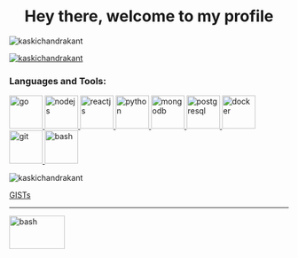<h1 align="center">Hey there, welcome to my profile </h1>

<p> <img src="https://komarev.com/ghpvc/?username=kaskichandrakant&label=Profile%20views&color=0e75b6&style=flat" alt="kaskichandrakant" /> </p>

<p > <a href="https://github.com/ryo-ma/github-profile-trophy"><img src="https://github-profile-trophy.vercel.app/?username=kaskichandrakant" alt="kaskichandrakant" /></a> </p>


<h3>Languages and Tools:</h3>
<p>
        <a href="https://golang.org" target="_blank"> <img
                src="https://www.vectorlogo.zone/logos/golang/golang-icon.svg" alt="go" width="60"
                height="60" />
        </a>
        <a href="https://nodejs.org" target="_blank"> <img
                src="https://www.vectorlogo.zone/logos/nodejs/nodejs-icon.svg"
                alt="nodejs" width="60" height="60" />
        </a>
        <a href="https://react.dev" target="_blank"> <img
                src="https://www.vectorlogo.zone/logos/reactjs/reactjs-icon.svg"
                alt="reactjs" width="60" height="60" />
        </a>
        <a href="https://www.python.org" target="_blank"> <img
                src="https://www.vectorlogo.zone/logos/python/python-icon.svg" alt="python" width="60"
                height="60" />
        </a>
        <a href="https://www.mongodb.com/" target="_blank"> <img
                src="https://www.vectorlogo.zone/logos/mongodb/mongodb-icon.svg"
                alt="mongodb" width="60" height="60" />
        </a>
        <a href="https://www.postgresql.org" target="_blank"> <img
                src="https://www.vectorlogo.zone/logos/postgresql/postgresql-icon.svg"
                alt="postgresql" width="60" height="60" />
        </a>
        <a href="https://www.docker.com/" target="_blank"> <img
                src="https://www.vectorlogo.zone/logos/docker/docker-icon.svg"
                alt="docker" width="60" height="60" />
        </a>
        <a href="https://git-scm.com/" target="_blank"> <img
                src="https://www.vectorlogo.zone/logos/git-scm/git-scm-icon.svg" alt="git" width="60" height="60" />
        </a>
        <a href="https://www.gnu.org/software/bash" target="_blank"> <img
                src="https://www.vectorlogo.zone/logos/gnu_bash/gnu_bash-ar21.svg" alt="bash" width="60" height="60" />
        </a>
</p>
<p>
<img src="https://github-readme-stats.vercel.app/api/top-langs?username=kaskichandrakant&show_icons=true&locale=en&layout=compact" alt="kaskichandrakant"/>
</p>
<p>
    <a href="https://gist.github.com/kaskichandrakant" target="_blank">GISTs</a>
</p>
<hr>
<p>
    <a href="https://www.linkedin.com/in/chandrakant-k-64b8ab105/" target="_blank"> <img src="https://www.vectorlogo.zone/logos/linkedin/linkedin-ar21.svg" alt="bash" width="100" height="60" /></a>
</p>
